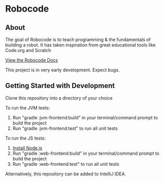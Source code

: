 # Robocode

## About

The goal of Robocode is to teach programming & the fundamentals of building a robot. It has taken inspiration from great educational tools like Code.org and Scratch

[View the Robocode Docs](https://chicagoedt.org/rosette/)

This project is in very early development. Expect bugs.

## Getting Started with Development
Clone this repository into a directory of your choice

To run the JVM tests:
1. Run "gradle :jvm-frontend:build" in your terminal/command prompt to build the project
2. Run "gradle :jvm-frontend:test" to run all unit tests

To run the JS tests:
1. [Install Node.js](https://nodejs.org/en/)
2. Run "gradle :web-frontend:build" in your terminal/command prompt to build the project
3. Run "gradle :web-frontend:test" to run all unit tests

Alternatively, this repository can be added to IntelliJ IDEA.
